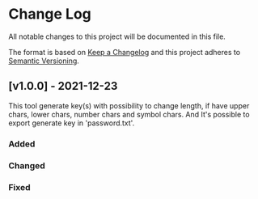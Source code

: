 # Change Log

All notable changes to this project will be documented in this file.

The format is based on [Keep a Changelog](http://keepachangelog.com/)
and this project adheres to [Semantic Versioning](http://semver.org/).

## [v1.0.0] - 2021-12-23

This tool generate key(s) with possibility to change length, if have upper chars, lower chars, number chars and symbol chars. And It's possible to export generate key in 'password.txt'.

### Added

### Changed

### Fixed
